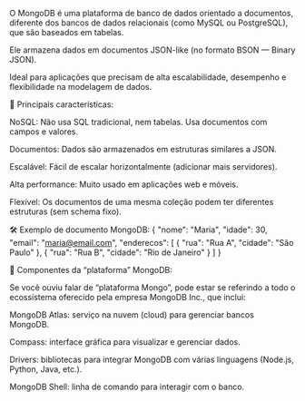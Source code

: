 O MongoDB é uma plataforma de banco de dados orientado a documentos, diferente dos bancos de dados relacionais (como MySQL ou PostgreSQL), que são baseados em tabelas.

Ele armazena dados em documentos JSON-like (no formato BSON — Binary JSON).

Ideal para aplicações que precisam de alta escalabilidade, desempenho e flexibilidade na modelagem de dados.

🧱 Principais características:

NoSQL: Não usa SQL tradicional, nem tabelas. Usa documentos com campos e valores.

Documentos: Dados são armazenados em estruturas similares a JSON.

Escalável: Fácil de escalar horizontalmente (adicionar mais servidores).

Alta performance: Muito usado em aplicações web e móveis.

Flexível: Os documentos de uma mesma coleção podem ter diferentes estruturas (sem schema fixo).

🛠️ Exemplo de documento MongoDB:
{
  "nome": "Maria",
  "idade": 30,
  "email": "maria@email.com",
  "enderecos": [
    {
      "rua": "Rua A",
      "cidade": "São Paulo"
    },
    {
      "rua": "Rua B",
      "cidade": "Rio de Janeiro"
    }
  ]
}

🧩 Componentes da “plataforma” MongoDB:

Se você ouviu falar de “plataforma Mongo”, pode estar se referindo a todo o ecossistema oferecido pela empresa MongoDB Inc., que inclui:

MongoDB Atlas: serviço na nuvem (cloud) para gerenciar bancos MongoDB.

Compass: interface gráfica para visualizar e gerenciar dados.

Drivers: bibliotecas para integrar MongoDB com várias linguagens (Node.js, Python, Java, etc.).

MongoDB Shell: linha de comando para interagir com o banco.
